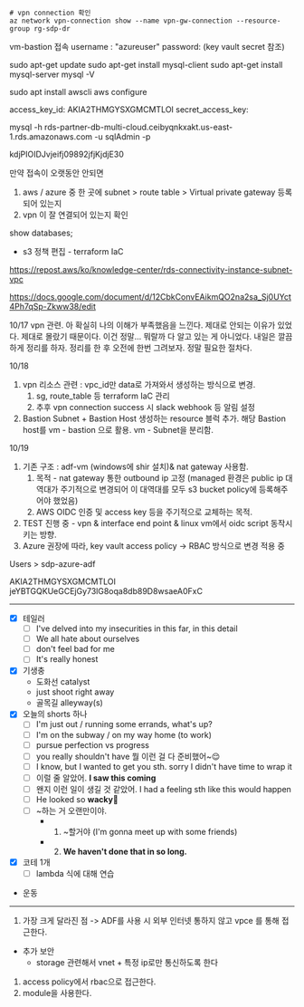 
~~~
# vpn connection 확인
az network vpn-connection show --name vpn-gw-connection --resource-group rg-sdp-dr
~~~

vm-bastion 접속 
username : "azureuser"
password: (key vault secret 참조)

sudo apt-get update
sudo apt-get install mysql-client
sudo apt-get install mysql-server
mysql -V

sudo apt install awscli
aws configure

access_key_id: AKIA2THMGYSXGMCMTLOI
secret_access_key: 

mysql -h rds-partner-db-multi-cloud.ceibyqnkxakt.us-east-1.rds.amazonaws.com -u sqlAdmin -p

kdjPIOIDJvjeifj09892jfjKjdjE30

만약 접속이 오랫동안 안되면 
1. aws / azure 중 한 곳에
subnet > route table > Virtual private gateway 등록되어 있는지
2. vpn 이 잘 연결되어 있는지 확인

show databases;

- s3 정책 편집 - terraform IaC

https://repost.aws/ko/knowledge-center/rds-connectivity-instance-subnet-vpc

https://docs.google.com/document/d/12CbkConvEAikmQO2na2sa_Sj0UYct4Ph7qSp-Zkww38/edit

10/17 vpn 관련.
아 확실히 나의 이해가 부족했음을 느낀다.
제대로 안되는 이유가 있었다. 제대로 몰랐기 때문이다.
이건 정말... 뭐랄까 
다 알고 있는 게 아니었다. 내일은 깔끔하게 정리를 하자.
정리를 한 후 오전에 한번 그려보자. 정말 필요한 절차다.


10/18
1) vpn 리소스 관련 : vpc_id만 data로 가져와서 생성하는 방식으로 변경.
	1) sg, route_table 등 terraform IaC 관리
	2) 추후 vpn connection success 시 slack webhook 등 알림 설정
3) Bastion Subnet + Bastion Host 생성하는 resource 블럭 추가. 해당 Bastion host를 vm - bastion 으로 활용. 
	 vm - Subnet을 분리함. 

10/19
1) 기존 구조 : adf-vm (windows에 shir 설치)& nat gateway 사용함. 
	1) 목적 - nat gateway 통한 outbound ip 고정 (managed 환경은 public ip 대역대가 주기적으로 변경되어 이 대역대를 모두 s3 bucket policy에 등록해주어야 했었음)
	2) AWS OIDC 인증 및 access key 등을 주기적으로 교체하는 목적. 
2) TEST 진행 중 - vpn & interface end point & linux vm에서 oidc script 동작시키는 방향.
3) Azure 권장에 따라, key vault access policy -> RBAC 방식으로 변경 적용 중

Users > sdp-azure-adf

AKIA2THMGYSXGMCMTLOI
jeYBTGQKUeGCEjGy73lG8oqa8db89D8wsaeA0FxC

----

- [x] 테일러
	- [ ] I've delved into my insecurities in this far, in this detail
	- [ ] We all hate about ourselves
	- [ ] don't feel bad for me
	- [ ] It's really honest
- [x] 기생충
	- 도화선 catalyst
	- just shoot right away
	- 골목길 alleyway(s)
- [x] 오늘의 shorts 하나
	- [ ] I'm just out / running some errands, what's up?
	- [ ] I'm on the subway / on my way home (to work)
	- [ ] pursue perfection vs progress
	- [ ] you really shouldn't have 뭘 이런 걸 다 준비했어~😌
	- [ ] I know, but I wanted to get you sth. sorry I didn't have time to wrap it
	- [ ] 이럴 줄 알았어. **I saw this coming**
	- [ ] 왠지 이런 일이 생길 것 같았어. I had a feeling sth like this would happen
	- [ ] He looked so **wacky**🤪 
	- [ ] ~하는 거 오랜만이야. 
		- 1. ~할거야 (I'm gonna meet up with some friends)
		- 2. **We haven't done that in so long.**
	

- [x] 코테 1개 
	- [ ] lambda 식에 대해 연습
- 운동
---

1. 가장 크게 달라진 점
-> ADF를 사용 시 외부 인터넷 통하지 않고 vpce 를 통해 접근한다.

- 추가 보안
	- storage 관련해서 vnet + 특정 ip로만 통신하도록 한다

1. access policy에서 rbac으로 접근한다.
2. module을 사용한다.
